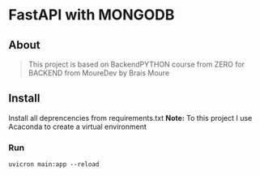 # FastAPI with MONGODB

## About
> This project is based on BackendPYTHON course from ZERO for BACKEND from MoureDev by Brais Moure

## Install
Install all deprencencies from requirements.txt
**Note:** To this project I use Acaconda to create a virtual environment 

### Run
```
uvicron main:app --reload
```

